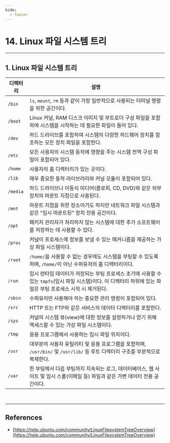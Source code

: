```yaml
---
hide:
  - footer
---
```


# 14. Linux 파일 시스템 트리

---

## 1. Linux 파일 시스템 트리

| 디렉터리 | 설명                                                                                                                                                            |
| -------- | --------------------------------------------------------------------------------------------------------------------------------------------------------------- |
| `/bin`   | `ls`, `mount`, `rm` 등과 같이 가장 일반적으로 사용되는 터미널 명령을 위한 공간이다.                                                                             |
| `/boot`  | Linux 커널, RAM 디스크 이미지 및 부트로더 구성 파일을 포함하여 시스템을 시작하는 데 필요한 파일이 들어 있다.                                                    |
| `/dev`   | 하드 드라이브를 포함하여 시스템의 다양한 하드웨어 장치를 참조하는 모든 장치 파일을 포함한다.                                                                    |
| `/etc`   | 모든 사용자의 시스템 동작에 영향을 주는 시스템 전역 구성 파일이 포함되어 있다.                                                                                  |
| `/home`  | 사용자의 홈 디렉터리가 있는 곳이다.                                                                                                                             |
| `/lib`   | 매우 중요한 동적 라이브러리와 커널 모듈이 포함되어 있다.                                                                                                        |
| `/media` | 하드 드라이브나 이동식 미디어(플로피, CD, DVD)와 같은 외부 장치의 마운트 지점으로 사용된다.                                                                     |
| `/mnt`   | 마운트 지점을 위한 장소이기도 하지만 네트워크 파일 시스템과 같은 "임시 마운트된" 장치 전용 공간이다.                                                            |
| `/opt`   | 패키지 관리자가 처리하지 않는 시스템에 대한 추가 소프트웨어를 저장하는 데 사용할 수 있다.                                                                       |
| `/proc`  | 커널이 프로세스에 정보를 보낼 수 있는 메커니즘을 제공하는 가상 파일 시스템이다.                                                                                 |
| `/root`  | `/home/`을 사용할 수 없는 경우에도 시스템을 부팅할 수 있도록 하며, `/home/`이 아닌 수퍼유저의 홈 디렉터리이다.                                                  |
| `/run`   | 임시 런타임 데이터가 저장되는 부팅 프로세스 초기에 사용할 수 있는 `tmpfs`(임시 파일 시스템)이다. 이 디렉터리 하위에 있는 파일은 부팅 프로세스 시작 시 제거된다. |
| `/sbin`  | 수퍼유저만 사용해야 하는 중요한 관리 명령이 포함되어 있다.                                                                                                      |
| `/src`   | HTTP 또는 FTP와 같은 서비스의 데이터 디렉터리를 포함한다.                                                                                                       |
| `/sys`   | 커널의 시스템 뷰(view)에 대한 정보를 설정하거나 얻기 위해 액세스할 수 있는 가상 파일 시스템이다.                                                                |
| `/tmp`   | 응용 프로그램에서 사용하는 임시 파일 위치이다.                                                                                                                  |
| `/usr`   | 대부분의 사용자 유틸리티 및 응용 프로그램을 포함하며, `/usr/bin/` 및 `/usr/lib/` 등 루트 디렉터리 구조를 부분적으로 복제한다.                                   |
| `/var`   | 한 부팅에서 다음 부팅까지 지속되는 로그, 데이터베이스, 웹 사이트 및 임시 스풀(이메일 등) 파일과 같은 가변 데이터 전용 공간이다.                                 |

<br/>

---

## References

- [https://help.ubuntu.com/community/LinuxFilesystemTreeOverview](https://help.ubuntu.com/community/LinuxFilesystemTreeOverview)
